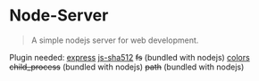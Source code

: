 # Node-Server

> A simple nodejs server for web development.

Plugin needed:
[express](https://www.npmjs.com/package/@nrwl/express)
[js-sha512](https://www.npmjs.com/package/js-sha512)
~~fs~~ (bundled with nodejs)
[colors](https://www.npmjs.com/package/colors)
~~child_process~~ (bundled with nodejs)
~~path~~ (bundled with nodejs)
